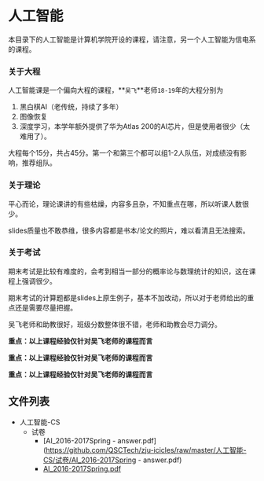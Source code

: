 # 人工智能

本目录下的人工智能是计算机学院开设的课程，请注意，另一个人工智能为信电系的课程。

### 关于大程

人工智能课是一个偏向大程的课程，**`吴飞`**老师`18-19`年的大程分别为

1. 黑白棋AI（老传统，持续了多年）
2. 图像恢复
3. 深度学习，本学年额外提供了华为Atlas 200的AI芯片，但是使用者很少（太难用了）。

大程每个15分，共占45分。第一个和第三个都可以组1-2人队伍，对成绩没有影响，推荐组队。

### 关于理论

平心而论，理论课讲的有些枯燥，内容多且杂，不知重点在哪，所以听课人数很少。

slides质量也不敢恭维，很多内容都是书本/论文的照片，难以看清且无法搜索。

### 关于考试

期末考试是比较有难度的，会考到相当一部分的概率论与数理统计的知识，这在课程上强调很少。

期末考试的计算题都是slides上原生例子，基本不加改动，所以对于老师给出的重点还是需要尽量把握。

吴飞老师和助教很好，班级分数整体很不错，老师和助教会尽力调分。



**重点：以上课程经验仅针对吴飞老师的课程而言**

**重点：以上课程经验仅针对吴飞老师的课程而言**

**重点：以上课程经验仅针对吴飞老师的课程而言**

## 文件列表

- 人工智能-CS
    - 试卷
        - [AI_2016-2017Spring - answer.pdf](https://github.com/QSCTech/zju-icicles/raw/master/人工智能-CS/试卷/AI_2016-2017Spring - answer.pdf)
        - [AI_2016-2017Spring.pdf](https://github.com/QSCTech/zju-icicles/raw/master/人工智能-CS/试卷/AI_2016-2017Spring.pdf)
